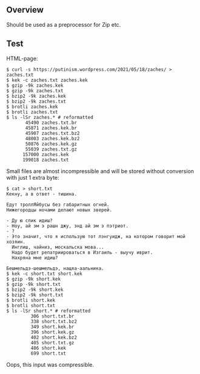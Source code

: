 ## Overview
Should be used as a preprocessor for Zip etc.
## Test
HTML-page:
```
$ curl -s https://putinism.wordpress.com/2021/05/18/zaches/ > zaches.txt
$ kek -c zaches.txt zaches.kek
$ gzip -9k zaches.kek
$ gzip -9k zaches.txt
$ bzip2 -9k zaches.kek
$ bzip2 -9k zaches.txt
$ brotli zaches.kek
$ brotli zaches.txt
$ ls -lSr zaches.* # reformatted
       45490 zaches.txt.br
       45871 zaches.kek.br
       45907 zaches.txt.bz2
       48003 zaches.kek.bz2
       50876 zaches.kek.gz
       55039 zaches.txt.gz
      157000 zaches.kek
      199018 zaches.txt
```
Small files are almost incompressible and will be stored without conversion with just 1 extra byte:
```
$ cat > short.txt
Кекну, а в ответ - тишина.

Едут троллЯйбусы без габаритных огней.
Нижегородцы ночами делают новых зверей.

- Ду ю спик идиш?
- Ноу, ай эм э рашн джу, энд ай эм э пэтриот.
- ?
- Это значит, что я использую тот лэнгуидж, на котором говорит мой хозяин.
  Инглиш, чайниз, москальска мова...
  Надо будет репатриироваться в Изгаиль - выучу иврит.
  Нахряна мне идиш?

Бешмельдэ-шешмельдэ, нащяа-аальника.
$ kek -c short.txt short.kek
$ gzip -9k short.kek
$ gzip -9k short.txt
$ bzip2 -9k short.kek
$ bzip2 -9k short.txt
$ brotli short.kek
$ brotli short.txt
$ ls -lSr short.* # reformatted
         306 short.txt.br
         338 short.txt.bz2
         349 short.kek.br
         396 short.kek.gz
         402 short.kek.bz2
         405 short.txt.gz
         486 short.kek
         699 short.txt
```
Oops, this input was compressible.

